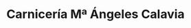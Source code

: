 ---
title: "Carnicería Mª Ángeles Calavia"
url: /pedrola/carniceria-ma-angeles-calavia/
shop: carnicero
---